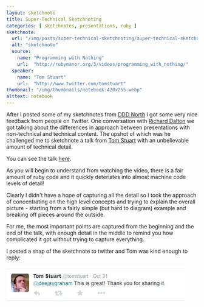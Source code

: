 ```yaml
---
layout: sketchnote
title: Super-Technical Sketchnoting
categories: [ sketchnotes, presentations, ruby ]
sketchnote:
  url: "/img/posts/super-technical-sketchnoting/super-technical-sketchnoting-hifi.webp" 
  alt: "sketchnote"
  source:
    name: "Programming with Nothing"
    url:  "http://rubymanor.org/3/videos/programming_with_nothing/"
  speaker:
    name: "Tom Stuart"
    url:  "http://www.twitter.com/tomstuart"
thumbnail: "/img/thumbnails/notebook-420x255.webp"
alttext: notebook
---
```


After I posted some of my sketchnotes from <a href="http://www.dddnorth.co.uk/">DDD North</a> 
I got some very nice feedback from people on Twitter. One conversation with 
[Richard Dalton](http://www.twitter.com/RichardADalton) we got talking about 
the differences in approach between presentations with non-technical and 
technical content. The upshot of which was he challenged me to sketchnote a talk
from [Tom Stuart](http://www.twitter.com/tomstuart) with an unbelievable amount 
of technical detail.

You can see the talk [here](http://rubymanor.org/3/videos/programming_with_nothing/). 

As you will begin to understand from watching the video, there is a fair amount of 
ruby code and it quickly deteriates into almost machine code levels of detail! 

Clearly I didn't have a hope of capturing all the detail so I took the approach of 
concentrating on the high level concepts and trying to explain the overall picture - 
starting from a fairly simple (but hard to diagram) example and breaking off pieces 
around the outside. 

For me, the most important points are captured from the beginning and the end of the talk,
with enough detail in the middle to remind you how complicated it got without trying 
to capture everything.

I posted a snap of the sketchnote to twitter and Tom was kind enough to reply:

![tweet](/img/posts/super-technical-sketchnoting/tom-stuart-reaction.webp)

